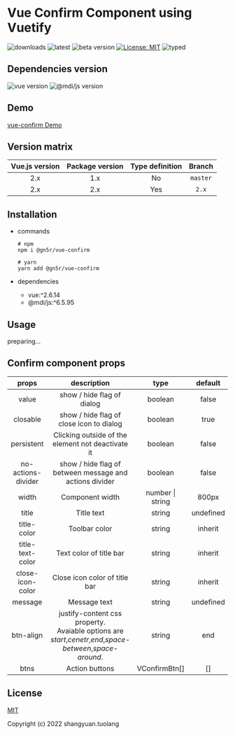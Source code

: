 # Vue Confirm Component using Vuetify

![downloads](https://img.shields.io/npm/dt/@gn5r/vue-confirm?color=green&style=for-the-badge)
![latest](https://img.shields.io/npm/v/@gn5r/vue-confirm/latest?color=green&style=for-the-badge)
![beta version](https://img.shields.io/npm/v/@gn5r/vue-confirm/beta?color=green&style=for-the-badge)
[![License: MIT](https://img.shields.io/badge/License-MIT-yellow.svg?color=green&style=for-the-badge)](https://opensource.org/licenses/MIT)
![typed](https://img.shields.io/npm/types/@gn5r/vue-confirm?color=green&style=for-the-badge)

## Dependencies version

![vue version](https://img.shields.io/npm/dependency-version/@gn5r/vue-confirm/dev/vue?style=for-the-badge)
![@mdi/js version](https://img.shields.io/npm/dependency-version/@gn5r/vue-confirm/dev/@mdi/js?style=for-the-badge)

## Demo

[vue-confirm Demo](https://gn5r.github.io/vue-confirm/)

## Version matrix

| Vue.js version | Package version | Type definition |  Branch  |
| :------------: | :-------------: | :-------------: | :------: |
|      2.x       |       1.x       |       No        | `master` |
|      2.x       |       2.x       |       Yes       |  `2.x`   |

## Installation

- commands

  ```
  # npm
  npm i @gn5r/vue-confirm

  # yarn
  yarn add @gn5r/vue-confirm
  ```

- dependencies

  - vue:^2.6.14
  - @mdi/js:^6.5.95

## Usage

preparing...

## Confirm component props

|       props        |                                                 description                                                  |       type       |  default  |
| :----------------: | :----------------------------------------------------------------------------------------------------------: | :--------------: | :-------: |
|       value        |                                          show / hide flag of dialog                                          |     boolean      |   false   |
|      closable      |                                   show / hide flag of close icon to dialog                                   |     boolean      |   true    |
|     persistent     |                              Clicking outside of the element not deactivate it                               |     boolean      |   false   |
| no-actions-divider |                           show / hide flag of between message and actions divider                            |     boolean      |   false   |
|       width        |                                               Component width                                                | number \| string |   800px   |
|       title        |                                                  Title text                                                  |      string      | undefined |
|    title-color     |                                                Toolbar color                                                 |      string      |  inherit  |
|  title-text-color  |                                           Text color of title bar                                            |      string      |  inherit  |
|  close-icon-color  |                                        Close icon color of title bar                                         |      string      |  inherit  |
|      message       |                                                 Message text                                                 |      string      | undefined |
|     btn-align      | justify-content css property.<br>Avaiable options are *start*,*cenetr*,*end*,*space-between*,*space-around*. |      string      |    end    |
|        btns        |                                                Action buttons                                                |  VConfirmBtn[]   |    []     |

## License

[MIT](https://opensource.org/licenses/MIT)

Copyright (c) 2022 shangyuan.tuolang
